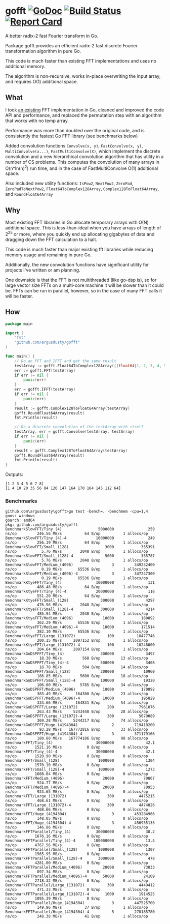 # gofft [![GoDoc][godoc-badge]][godoc] [![Build Status][travis-ci-badge]][travis-ci] [![Report Card][report-card-badge]][report-card]
A better radix-2 fast Fourier transform in Go.

Package gofft provides an efficient radix-2 fast discrete Fourier transformation algorithm in pure Go.

This code is much faster than existing FFT implementations and uses no additional memory.

The algorithm is non-recursive, works in-place overwriting the input array, and requires O(1) additional space.

## What
I took [an existing](https://github.com/ktye/fft) FFT implementation in Go, cleaned and improved the code API and performance, and replaced the permutation step with an algorithm that works with no temp array.

Performance was more than doubled over the original code, and is consistently the fastest Go FFT library (see benchmarks below)

Added convolution functions `Convolve(x, y)`, `FastConvolve(x, y)`, `MultiConvolve(x...)`, `FastMultiConvolve(X)`, which implement the discrete convolution and a new hierarchical convolution algorithm that has utility in a number of CS problems. This computes the convolution of many arrays in O(n\*ln(n)<sup>2</sup>) run time, and in the case of FastMultiConvolve O(1) additional space.

Also included new utility functions: `IsPow2`, `NextPow2`, `ZeroPad`, `ZeroPadToNextPow2`, `Float64ToComplex128Array`, `Complex128ToFloat64Array`, and `RoundFloat64Array`

## Why
Most existing FFT libraries in Go allocate temporary arrays with O(N) additional space. This is less-than-ideal when you have arrays of length of 2<sup>25</sup> or more, where you quickly end up allocating gigabytes of data and dragging down the FFT calculation to a halt.

This code is much faster than major existing fft libraries while reducing memory usage and remaining in pure Go.

Additionally, the new convolution functions have significant utility for projects I've written or am planning.

One downside is that the FFT is not multithreaded (like go-dsp is), so for large vector size FFTs on a multi-core machine it will be slower than it could be. FFTs can be run in parallel, however, so in the case of many FFT calls it will be faster.

## How
```go
package main

import (
	"fmt"
	"github.com/argusdusty/gofft"
)

func main() {
	// Do an FFT and IFFT and get the same result
	testArray := gofft.Float64ToComplex128Array([]float64{1, 2, 3, 4, 5, 6, 7, 8})
	err := gofft.FFT(testArray)
	if err != nil {
		panic(err)
	}
	err = gofft.IFFT(testArray)
	if err != nil {
		panic(err)
	}
	result := gofft.Complex128ToFloat64Array(testArray)
	gofft.RoundFloat64Array(result)
	fmt.Println(result)

	// Do a discrete convolution of the testArray with itself
	testArray, err = gofft.Convolve(testArray, testArray)
	if err != nil {
		panic(err)
	}
	result = gofft.Complex128ToFloat64Array(testArray)
	gofft.RoundFloat64Array(result)
	fmt.Println(result)
}
```

Outputs:
```
[1 2 3 4 5 6 7 8]
[1 4 10 20 35 56 84 120 147 164 170 164 145 112 64]
```

### Benchmarks
```
github.com\argusdusty\gofft>go test -bench=. -benchmem -cpu=1,4
goos: windows
goarch: amd64
pkg: github.com/argusdusty/gofft
BenchmarkSlowFFT/Tiny_(4)                5000000               259 ns/op         246.56 MB/s          64 B/op          1 allocs/op
BenchmarkSlowFFT/Tiny_(4)-4             10000000               249 ns/op         256.19 MB/s          64 B/op          1 allocs/op
BenchmarkSlowFFT/Small_(128)                3000            355391 ns/op           5.76 MB/s        2048 B/op          1 allocs/op
BenchmarkSlowFFT/Small_(128)-4              5000            355787 ns/op           5.76 MB/s        2048 B/op          1 allocs/op
BenchmarkSlowFFT/Medium_(4096)                 3         349252400 ns/op           0.19 MB/s       65536 B/op          1 allocs/op
BenchmarkSlowFFT/Medium_(4096)-4               3         347247300 ns/op           0.19 MB/s       65536 B/op          1 allocs/op
BenchmarkKtyeFFT/Tiny_(4)               10000000               131 ns/op         486.48 MB/s          64 B/op          1 allocs/op
BenchmarkKtyeFFT/Tiny_(4)-4             20000000               116 ns/op         551.20 MB/s          64 B/op          1 allocs/op
BenchmarkKtyeFFT/Small_(128)              300000              4297 ns/op         476.56 MB/s        2048 B/op          1 allocs/op
BenchmarkKtyeFFT/Small_(128)-4            300000              4214 ns/op         485.94 MB/s        2048 B/op          1 allocs/op
BenchmarkKtyeFFT/Medium_(4096)             10000            180892 ns/op         362.29 MB/s       65536 B/op          1 allocs/op
BenchmarkKtyeFFT/Medium_(4096)-4           10000            171514 ns/op         382.10 MB/s       65536 B/op          1 allocs/op
BenchmarkKtyeFFT/Large_(131072)              100          10477746 ns/op         200.15 MB/s     2097152 B/op          1 allocs/op
BenchmarkKtyeFFT/Large_(131072)-4            100          10248000 ns/op         204.64 MB/s     2097154 B/op          1 allocs/op
BenchmarkGoDSPFFT/Tiny_(4)                300000              3497 ns/op          18.30 MB/s         568 B/op         13 allocs/op
BenchmarkGoDSPFFT/Tiny_(4)-4              500000              3408 ns/op          18.78 MB/s         504 B/op         14 allocs/op
BenchmarkGoDSPFFT/Small_(128)             200000             10960 ns/op         186.85 MB/s        5600 B/op         18 allocs/op
BenchmarkGoDSPFFT/Small_(128)-4           100000             19320 ns/op         106.00 MB/s        5785 B/op         34 allocs/op
BenchmarkGoDSPFFT/Medium_(4096)            10000            170892 ns/op         383.49 MB/s      164380 B/op         23 allocs/op
BenchmarkGoDSPFFT/Medium_(4096)-4          10000            195829 ns/op         334.66 MB/s      164831 B/op         54 allocs/op
BenchmarkGoDSPFFT/Large_(131072)             200           7961076 ns/op         263.43 MB/s     5243448 B/op         28 allocs/op
BenchmarkGoDSPFFT/Large_(131072)-4           300           5679089 ns/op         369.28 MB/s     5244217 B/op         74 allocs/op
BenchmarkGoDSPFFT/Huge_(4194304)               2         719410200 ns/op          93.28 MB/s   167772816 B/op         33 allocs/op
BenchmarkGoDSPFFT/Huge_(4194304)-4             3         371179166 ns/op         180.80 MB/s   167774186 B/op         98 allocs/op
BenchmarkFFT/Tiny_(4)                   30000000              42.1 ns/op        1521.16 MB/s           0 B/op          0 allocs/op
BenchmarkFFT/Tiny_(4)-4                 30000000              42.1 ns/op        1520.90 MB/s           0 B/op          0 allocs/op
BenchmarkFFT/Small_(128)                 1000000              1304 ns/op        1570.10 MB/s           0 B/op          0 allocs/op
BenchmarkFFT/Small_(128)-4               1000000              1273 ns/op        1608.04 MB/s           0 B/op          0 allocs/op
BenchmarkFFT/Medium_(4096)                 20000             70867 ns/op         924.77 MB/s           0 B/op          0 allocs/op
BenchmarkFFT/Medium_(4096)-4               20000             70953 ns/op         923.65 MB/s           0 B/op          0 allocs/op
BenchmarkFFT/Large_(131072)                  300           4475215 ns/op         468.61 MB/s           0 B/op          0 allocs/op
BenchmarkFFT/Large_(131072)-4                300           4474826 ns/op         468.66 MB/s           0 B/op          0 allocs/op
BenchmarkFFT/Huge_(4194304)                    3         453284966 ns/op         148.05 MB/s           0 B/op          0 allocs/op
BenchmarkFFT/Huge_(4194304)-4                  3         456955133 ns/op         146.86 MB/s           0 B/op          0 allocs/op
BenchmarkFFTParallel/Tiny_(4)           30000000              38.2 ns/op        1676.16 MB/s           0 B/op          0 allocs/op
BenchmarkFFTParallel/Tiny_(4)-4        100000000              13.4 ns/op        4767.56 MB/s           0 B/op          0 allocs/op
BenchmarkFFTParallel/Small_(128)         1000000              1307 ns/op        1565.95 MB/s           0 B/op          0 allocs/op
BenchmarkFFTParallel/Small_(128)-4       3000000               478 ns/op        4281.00 MB/s           0 B/op          0 allocs/op
BenchmarkFFTParallel/Medium_(4096)         20000             73033 ns/op         897.34 MB/s           0 B/op          0 allocs/op
BenchmarkFFTParallel/Medium_(4096)-4       50000             24109 ns/op        2718.32 MB/s           0 B/op          0 allocs/op
BenchmarkFFTParallel/Large_(131072)          300           4449412 ns/op         471.33 MB/s           0 B/op          0 allocs/op
BenchmarkFFTParallel/Large_(131072)-4       1000           1914525 ns/op        1095.39 MB/s           0 B/op          0 allocs/op
BenchmarkFFTParallel/Huge_(4194304)            3         447525700 ns/op         149.96 MB/s          37 B/op          1 allocs/op
BenchmarkFFTParallel/Huge_(4194304)-4          5         270185780 ns/op         248.38 MB/s          41 B/op          1 allocs/op
```

[travis-ci-badge]:   https://api.travis-ci.org/argusdusty/gofft.svg?branch=master
[travis-ci]:         https://api.travis-ci.org/argusdusty/gofft
[godoc-badge]:       https://godoc.org/github.com/argusdusty/gofft?status.svg
[godoc]:             https://godoc.org/github.com/argusdusty/gofft
[report-card-badge]: https://goreportcard.com/badge/github.com/argusdusty/gofft
[report-card]:       https://goreportcard.com/report/github.com/argusdusty/gofft